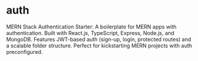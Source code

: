 # auth
MERN Stack Authentication Starter: A boilerplate for MERN apps with authentication. Built with React.js, TypeScript, Express, Node.js, and MongoDB. Features JWT-based auth (sign-up, login, protected routes) and a scalable folder structure. Perfect for kickstarting MERN projects with auth preconfigured.
